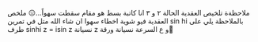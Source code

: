 ملاحظةة
تلخيص العقدية الحالة ٢ و ٣ انا كاتبة بسط هو مقام
سقطت سهواً...😑
ملخص العقدية فيو شوية اخطاء سهوا ان شاء الله
متل في تمرين sin hi بالملاحظة يلي على طرف  sinhi z = isin z نسيانة z 
و ع السرعة نسيانة ورقة🙂

